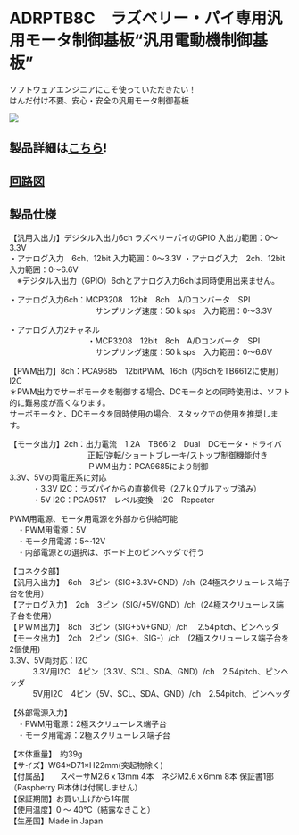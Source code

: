 # ADRPTB8C　ラズベリー・パイ専用汎用モータ制御基板“汎用電動機制御基板”

ソフトウェアエンジニアにこそ使っていただきたい！  
はんだ付け不要、安心・安全の汎用モータ制御基板  

![](http://btoshop.jp/wp-content/uploads/sites/3/2017/08/WP-%E8%A3%BD%E5%93%81%E7%B4%B9%E4%BB%8BM29-ADRPTB8C.png)  

## 製品詳細は[こちら](https://bit-trade-one.co.jp/product/module/adrptb8c/)!

## [回路図](https://github.com/bit-trade-one/ADRPT8C_Generic_Motor_Controller/blob/master/Schematics/raspi-bench_v11p_schematics.pdf)

## 製品仕様
【汎用入出力】デジタル入出力6ch ラズベリーパイのGPIO 入出力範囲：0～3.3V  
・アナログ入力　6ch、12bit 入力範囲：0～3.3V  ・アナログ入力　2ch、12bit 入力範囲：0～6.6V  
　※デジタル入出力（GPIO）6chとアナログ入力6chは同時使用出来ません。  

・アナログ入力6ch：MCP3208　12bit　8ch　A/Dコンバータ　SPI  
　　　　　　　　　　　サンプリング速度：50ｋsps　入力範囲：0～3.3V  

・アナログ入力2チャネル  
　　　　　　　　　　・MCP3208　12bit　8ch　A/Dコンバータ　SPI  
　　　　　　　　　　　サンプリング速度：50ｋsps　入力範囲：0～6.6V  

【PWM出力】8ch：PCA9685　12bitPWM、16ch（内6chをTB6612に使用）I2C  
＊PWM出力でサーボモータを制御する場合、DCモータとの同時使用は、ソフト的に難易度が高くなります。  
サーボモータと、DCモータを同時使用の場合、スタックでの使用を推奨します。  

【モータ出力】2ch：出力電流　1.2A　TB6612　Dual　DCモータ・ドライバ  
　　　　　　　　　　正転/逆転/ショートブレーキ/ストップ制御機能付き  
　　　　　　　　　　ＰＷＭ出力：PCA9685により制御  
3.3V、5Vの両電圧系に対応  
　　　・3.3V  I2C：ラズパイからの直接信号（2.7ｋΩプルアップ済み）  
　　　・5V  I2C：PCA9517　レベル変換　I2C　Repeater  

PWM用電源、モータ用電源を外部から供給可能  
　・PWM用電源：5V  
　・モータ用電源：5～12V  
　・内部電源との選択は、ボード上のピンヘッダで行う  

【コネクタ部】  
【汎用入出力】　6ch　3ピン（SIG+3.3V+GND）/ch（24極スクリューレス端子台を使用）  
【アナログ入力】　2ch　3ピン（SIG/+5V/GND）/ch（24極スクリューレス端子台を使用）  
【ＰＷＭ出力】　8ch　3ピン（SIG+5V+GND）/ch 　2.54pitch、ピンヘッダ  
【モータ出力】　2ch　2ピン（SIG+、SIG-）/ch　(2極スクリューレス端子台を2個使用)  
3.3V、5V両対応：I2C  
　　　3.3V用I2C　4ピン（3.3V、SCL、SDA、GND）/ch　2.54pitch、ピンヘッダ  
　　　5V用I2C　4ピン（5V、SCL、SDA、GND）/ch　2.54pitch、ピンヘッダ  

【外部電源入力】  
　・PWM用電源：2極スクリューレス端子台  
　・モータ用電源：2極スクリューレス端子台  

【本体重量】　約39g  
【サイズ】W64×D71×H22mm(突起物除く)  
【付属品】　　スペーサM2.6ｘ13mm 4本　ネジM2.6ｘ6mm 8本    保証書1部（Raspberry Pi本体は付属しません）  
【保証期間】お買い上げから1年間  
【使用温度】0 ～ 40℃（結露なきこと）  
【生産国】Made in Japan  

